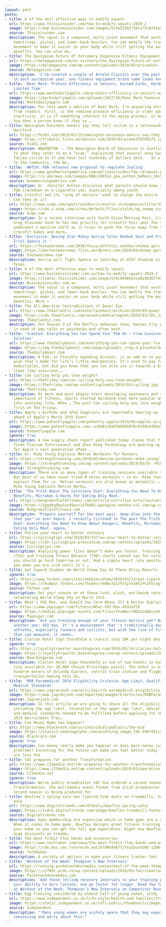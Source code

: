 ```yaml
---
layout: post
posts:
- title: 6 of the most effective ways to modify squats
  url: https://www.thisisinsider.com/how-to-modify-squats-2019-2
  image: https://amp.businessinsider.com/images/5c8a52302730ca75c8315ae5-960-480.jpg
  source: Thisisinsider.com
  description: The squat is a compound, multi-joint movement that works the quads,
    hamstrings, glutes, and lower-back muscles. You can modify the traditional squat
    movement to make it easier on your body while still getting the muscle-strengthening
    benefits. You can also mo…
- title: The Dystopian Future Of Extremely Expensive Fitness Equipment
  url: https://melmagazine.com/en-us/story/the-dystopian-future-of-extremely-expensive-fitness-equipment
  image: https://melmagazine.com/wp-content/uploads/2019/03/pricedout.jpg
  source: Melmagazine.com
  description: 'I’ve covered a couple of Arnold Classics over the past decade, and
    in each successive year, one fitness equipment brand name looms ever larger: Rogue...'
- title: 'Dear Mark: Protein Efficiency in Seniors, Earned Carbs, Hardgainer with
    Limited Time'
  url: https://www.marksdailyapple.com/protein-efficiency-in-seniors-earned-carbs-hardgainer-with-limited-time/
  image: https://marksdailyapple.com/uploads/2017/10/Dear_Mark_Feature_Photo.jpg
  source: Marksdailyapple.com
  description: For this week's edition of Dear Mark, I'm answering three questions
    from readers. First, is the reduced protein efficiency in older adults due to
    inactivity, or is it something inherent to the aging process, or both? Second,
    how does a person know if they've …
- title: Newington business owners say they fell victim to a nationwide scam - FOX61
    Hartford
  url: https://fox61.com/2019/03/13/newington-business-owners-say-they-fell-victim-to-a-nationwide-scam/
  image: https://tribwtic.files.wordpress.com/2019/03/promo376799175.jpg?quality=85&strip=all&w=1200
  source: Fox61.com
  description: NEWINGTON -- The Newington Board of Education is alerting the community
    to what they refer to as a “scam,” explaining that several area businesses have
    fallen victim to it and have lost hundreds of dollars each.   In a notice released
    to the community, the Bo…
- title: 'WATCH: FDA releases new proposal to regulate Juuling'
  url: https://www.goodmorningamerica.com/wellness/video/fda-releases-proposal-regulate-juuling-61677125
  image: https://s.abcnews.com/images/GMA/190314_gma_ashton_hpMain_16x9_992.jpg
  source: Goodmorningamerica.com
  description: Dr. Jennifer Ashton discusses what parents should know about the new
    FDA crackdown on e-cigarette use, especially among youth.
- title: CrossFit and its ‘army of doctors’ want to change the entire fitness game.
    Can they do it?
  url: https://www.scmp.com/sport/outdoor/crossfit-strongman/article/3001662/crossfit-and-its-army-doctors-want-change-entire
  image: https://cdn.i-scmp.com/sites/default/files/styles/og_image_scmp_generic/public/d8/images/methode/2019/03/14/27b98622-461d-11e9-b5dc-9921d5eb8a6d_image_hires_160841.jpg?itok=1cR2mXju
  source: Scmp.com
  description: In a recent interview with South China Morning Post, CrossFit founder
    Greg Glassman said he has one priority for CrossFit this year.The sport recently
    underwent a massive shift as it tries to push the focus away from the widely popular
    CrossFit Games and more…
- title: 'Exclusive: Boxing Star Mikey Garcia Talks Reebok Deal and Preparing to Fight
    Errol Spence Jr.'
  url: https://footwearnews.com/2019/focus/athletic-outdoor/mikey-garcia-reebok-deal-boxing-errol-spence-jr-interview-1202760150/
  image: https://pmcfootwearnews.files.wordpress.com/2019/03/mikey-garcia.jpg
  source: Footwearnews.com
  description: Garcia will fight Spence on Saturday at AT&T Stadium in Arlington,
    Texas.
- title: 6 of the most effective ways to modify squats
  url: https://www.businessinsider.com.au/how-to-modify-squats-2019-2
  image: https://static.thisisinsider.com/image/5c6c0948eb3ce81963077454-640.jpg
  source: Businessinsider.com.au
  description: The squat is a compound, multi-joint movement that works the quads,
    hamstrings, glutes, and lower-back muscles. You can modify the traditional squat
    movement to make it easier on your body while still getting the muscle-strengthening
    benefits. More »
- title: The All-American Contradictions of Queer Eye
  url: https://www.theatlantic.com/entertainment/archive/2019/03/queer-eye-season-3-review/584812/
  image: https://cdn.theatlantic.com/assets/media/img/mt/2019/03/301_Jody_Unit_01242R/facebook.jpg?1552574760
  source: Theatlantic.com
  description: For Season 3 of the Netflix makeover show, Kansas City provides subjects
    in need of pep talks or paychecks—and often both.
- title: 'Scouted: Everything You Can Spend Your FSA On – From Sunscreen to Contact
    Solution'
  url: https://www.thedailybeast.com/everything-you-can-spend-your-fsa-on-from-sunscreen-to-contact-solution
  image: https://img.thedailybeast.com/image/upload/c_crop,d_placeholder_euli9k,h_1440,w_2560,x_0,y_0/dpr_2.0/c_limit,w_740/fl_lossy,q_auto/v1552528147/fwaw_mk7ucs
  source: Thedailybeast.com
  description: A FSA, or Flexible Spending Account, is an add-on to your health insurance
    plan that’s made for life’s little emergencies. It’s used to pay for copays or
    deductibles, but did you know that you can also use it towards a bunch of different
    items like sunscreen,…
- title: Can cycling help you lose weight?
  url: https://thefrisky.com/can-cycling-help-you-lose-weight/
  image: https://thefrisky.com/wp-content/uploads/2019/03/cycling.jpg
  source: Thefrisky.com
  description: As more and more people start developing awareness and realize the
    importance of fitness, sports started becoming even more popular and implemented
    into everyday life. When … The post Can cycling help you lose weight? appeared
    first on The Frisky.
- title: Apple's AirPods and iPad Suppliers are reportedly Gearing up for Mass Production
    ahead of Apple's March 25th Event
  url: https://www.patentlyapple.com/patently-apple/2019/03/apples-airpods-and-ipad-suppliers-are-reportedly-gearing-up-for-mass-production-ahead-of-apples-march-25th-event.html
  image: https://www.patentlyapple.com/.a/6a0120a5580826970c0240a445be92200c-600wi
  source: Patentlyapple.com
  ignore: true
  description: A new supply chain report published today claims that flexible PCB
    firms Flexium Interconnect and Zhen Ding Technology are gearing up for mass production
    for Apple's next-generation iPads ...
- title: Dr. Mike Young Explains Metcon Workouts for Runners
  url: https://strengthrunning.com/2019/03/metcon-workouts-mike-young/
  image: https://strengthrunning.com/wp-content/uploads/2019/03/Dr.-Mike-Young.jpg
  source: Strengthrunning.com
  description: There are so many types of training sessions available to runners.
    But most of us have never tried M etcon workouts – so Dr. Mike Young is here to
    explain them for us. Metcon workouts are also known as metabolic … The post Dr.
    Mike Young Explains Metcon Worko…
- title: 'The Truth About The Carnivore Diet: Everything You Need To Know About Dangers,
    Benefits, Mistakes & Hacks For Eating Only Meat.'
  url: https://bengreenfieldfitness.com/article/nutrition-articles/carnivore-diet-benefits/
  image: https://2gqdkq4bpinp49wvci47k081-wpengine.netdna-ssl.com/wp-content/uploads/2019/03/SALADINO-Landscape.jpg
  source: Bengreenfieldfitness.com
  description: 'Prepare yourself for the most epic, deep dive into the carnivore diet
    that you''ve ever heard. I recently listened to The post The Truth About The Carnivore
    Diet: Everything You Need To Know About Dangers, Benefits, Mistakes & Hacks For
    Eating Only Meat. appea…'
- title: Follow your heart to better recovery
  url: https://cyclingtips.com/2019/03/follow-your-heart-to-better-recovery/
  image: https://cdn-cyclingtips.pressidium.com/wp-content/uploads/2019/03/heart-rate-variability.jpg
  source: Cyclingtips.com
  description: Analyzing power files doesn’t make you faster. Training Stress Score
    (TSS) and Training Stress Balance (TSB) charts cannot say for certain whether
    you should go hard tomorrow or not. And a simple heart rate monitor won’t tell
    you when you are sick until it’s …
- title: Get Superb Slumber On World Sleep Day At These Ritzy Resorts
  ignore: true
  url: https://www.forbes.com/sites/debbikickham/2019/03/13/get-superb-slumber-on-world-sleep-day-at-these-ritzy-resorts/
  image: https://thumbor.forbes.com/thumbor/600x315/https%3A%2F%2Fblogs-images.forbes.com%2Fdebbikickham%2Ffiles%2F2019%2F03%2FForbes-Westin-Heavenly-Bed--1200x960.jpg
  source: Forbes.com
  description: Get your snooze on at these lush, plush, worldwide resorts that are
    celebrating World Sleep Day on March 15th.
- title: What's VO2 Max, and Should You Care About It? A Doctor Explains
  url: https://www.popsugar.com/fitness/What-VO2-Max-45914759
  image: https://media1.popsugar-assets.com/files/thumbor/NQdJLdAAnxsKf4HpYbzB_IEErkI/fit-in/1200x630/filters:format_auto-!!-:strip_icc-!!-:fill-!white!-/2019/03/13/041/n/1922729/fdb8a1735c89996dd6b6a3.40836171_.jpg
  source: Popsugar.com
  description: 'Are you tracking enough of your fitness metrics yet? No? Great! Here''s
    another one: VO2 max. It''s a measurement that''s traditionally been used by elite
    athletes, especially runners and cyclists, but with the rise of fitness trackers
    that can measure, it seems…'
- title: Clarion Hotel Sign Stockholm a transit stay 10K per night deal
  ignore: true
  url: https://loyaltytraveler.boardingarea.com/2019/03/14/clarion-hotel-sign-stockholm-a-transit-stay-10k-per-night-deal/
  image: https://loyaltytraveler.boardingarea.com/wp-content/uploads/2018/03/Clarion-Hotel-Sign.jpg
  source: Boardingarea.com
  description: Clarion Hotel Sign Stockholm is one of two hotels in Sweden’s capital
    city available for 10,000 Choice Privileges points. The hotel is within a few
    hundred meters of Arlanda Express, central train station and Flygbussarna airport
    transportation making this ho…
- title: 'RRB Paramedical 2019 Eligibility Criteria: Age Limit, Qualifications and
    Medical Standards'
  url: https://www.jagranjosh.com/articles/rrb-paramedical-eligibility-criteria-1552564462-1
  image: https://www.jagranjosh.com/imported/images/E/Articles/RRBParamedical2019EligibilityCriteria.jpg
  source: Jagranjosh.com
  description: In this article we are going to share all the eligibility criteria
    including the age limit, relaxation in the upper age limit, educational qualification
    and medical standards needed to be fulfilled before applying for the RRB Paramedical
    2019 Recruitment Proc…
- title: Can Money Make You Happier?
  url: https://www.blackrock.com/us/individual/podcasts/the-bid
  image: https://static3.seekingalpha.com/assets/og_image_192-59bfd51c9fe6af025b2f9f96c807e46f8e2f06c5ae787b15bf1423e6c676d4db.png
  source: Blackrock.com
  ignore: true
  description: Can money really make you happier or does more money just mean more
    problems? Investing for the future can make you feel better today - so then why
    are less tha
- title: S4C prepares for another Transformation
  url: https://www.c21media.net/s4c-prepares-for-another-transformation/
  image: https://www.c21media.net/wp-content/uploads/2019/03/operation-transformation.jpg
  source: C21media.net
  ignore: true
  description: Welsh public broadcaster S4C has ordered a second season of Operation
    Transformation, the multimedia event format from Irish broadcaster RTÉ. The 8×60′
    second season is being produced for
- title: Bowflex’s spring sale has limited-time deals on treadmills, home gyms, and
    more
  url: https://www.digitaltrends.com/dtdeals/bowflex-spring-sale/
  image: https://icdn3.digitaltrends.com/image/bowflex-treadmill-featured-1200x630-c-ar1.91.jpg
  source: Digitaltrends.com
  description: Gyms membership are expensive which is home gyms are a great alternative.
    When it comes to home gyms, Bowflex designs great fitness training equipment for
    your home so you can get the full gym experience. Right now Bowflex is offering
    huge discounts on treadm…
- title: The best Fitbit Flex bands and accessories
  url: https://www.techradar.com/news/the-best-fitbit-flex-bands-and-accessories
  image: https://cdn.mos.cms.futurecdn.net/D7XR64d67fjYeiEburUiHD-1200-80.jpg
  source: TechRadar
  description: A variety of options to make your fitness tracker feel fresh and new.
- title: 'Workout of the Week: Thompson’s New Intervals'
  url: https://running.pocketoutdoormedia.com/workout-of-the-week-thompsons-new-intervals_176598
  image: https://s27691.pcdn.co/wp-content/uploads/2019/03/fairviewtrackworkout.jpg
  source: Pocketoutdoormedia.com
  description: 'Add these rolling-recovery intervals to your training program to develop
    your ability to burn lactate, and go faster for longer. Read the full article
    at Workout of the Week: Thompson’s New Intervals on Competitor Running.'
- title: Egg freezing considered by almost half of young women, study finds
  url: https://www.independent.co.uk/life-style/health-and-families/freeze-eggs-young-women-fertility-ivf-a8821351.html
  image: https://static.independent.co.uk/s3fs-public/thumbnails/image/2019/03/13/16/egg-sperm.jpg
  source: Independent
  description: "'Many young women are acutely aware that they may experience difficulties
    conceiving and worry about this'"
---
```


